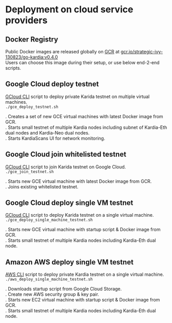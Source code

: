 # Deployment on cloud service providers

## Docker Registry 
Public Docker images are released globally on [GCR](https://cloud.google.com/container-registry/) at [gcr.io/strategic-ivy-130823/go-kardia:v0.4.0](https://gcr.io/strategic-ivy-130823/go-kardia:v0.4.0)  
Users can choose this image during their setup, or use below end-2-end scripts.

## Google Cloud deploy testnet
 [GCloud CLI](https://cloud.google.com/sdk/gcloud/) script to deploy private Karida testnet on multiple virtual machines.  
  `./gce_deploy_testnet.sh`

   . Creates a set of new GCE virtual machines with latest Docker image from GCR.   
   . Starts small testnet of multiple Kardia nodes including subnet of Kardia-Eth dual nodes and Kardia-Neo dual nodes.  
   . Starts KardiaScans UI for network monitoring.

## Google Cloud join whitelisted testnet   
  [GCloud CLI](https://cloud.google.com/sdk/gcloud/) script to join Karida testnet on Google Cloud.  
  `./gce_join_testnet.sh`
   
   . Starts new GCE virtual machine with latest Docker image from GCR.   
   . Joins existing whitelisted testnet. 


## Google Cloud deploy single VM testnet
 [GCloud CLI](https://cloud.google.com/sdk/gcloud/) script to deploy Karida testnet on a single virtual machine.   
  `./gce_deploy_single_machine_testnet.sh`
  
   . Starts new GCE virtual machine with startup script & Docker image from GCR.   
   . Starts small testnet of multiple Kardia nodes including Kardia-Eth dual node.  

## Amazon AWS deploy single VM testnet
[AWS CLI](https://aws.amazon.com/cli/) script to deploy private Kardia testnet on a single virtual machine.   
  `./aws_deploy_single_machine_testnet.sh`

   . Downloads startup script from Google Cloud Storage.  
   . Create new AWS security group & key pair.  
   . Starts new EC2 virtual machine with startup script & Docker image from GCR.   
   . Starts small testnet of multiple Kardia nodes including Kardia-Eth dual node.  
